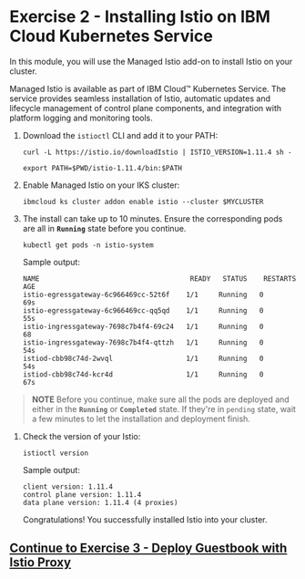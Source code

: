 # Exercise 2 - Installing Istio on IBM Cloud Kubernetes Service

In this module, you will use the Managed Istio add-on to install Istio on your cluster.

Managed Istio is available as part of IBM Cloud™ Kubernetes Service. The service provides seamless installation of Istio, automatic updates and lifecycle management of control plane components, and integration with platform logging and monitoring tools.

1. Download the `istioctl` CLI and add it to your PATH:

   ```shell
   curl -L https://istio.io/downloadIstio | ISTIO_VERSION=1.11.4 sh -
   ```

   ```shell
   export PATH=$PWD/istio-1.11.4/bin:$PATH
   ```

1. Enable Managed Istio on your IKS cluster:

    ```shell
    ibmcloud ks cluster addon enable istio --cluster $MYCLUSTER
    ```

1. The install can take up to 10 minutes. Ensure the corresponding pods are all in **`Running`** state before you continue.

    ```shell
    kubectl get pods -n istio-system
    ```

    Sample output:

    ```shell
    NAME                                     READY   STATUS    RESTARTS   AGE
    istio-egressgateway-6c966469cc-52t6f    1/1     Running   0          69s
    istio-egressgateway-6c966469cc-qq5qd    1/1     Running   0          55s
    istio-ingressgateway-7698c7b4f4-69c24   1/1     Running   0          68
    istio-ingressgateway-7698c7b4f4-qttzh   1/1     Running   0          54s
    istiod-cbb98c74d-2wvql                  1/1     Running   0          54s
    istiod-cbb98c74d-kcr4d                  1/1     Running   0          67s
    ```

> **NOTE** Before you continue, make sure all the pods are deployed and either in the **`Running`** or **`Completed`** state. If they're in `pending` state, wait a few minutes to let the installation and deployment finish.

1. Check the version of your Istio:

    ```shell
    istioctl version
    ```

    Sample output:

    ```shell
    client version: 1.11.4
    control plane version: 1.11.4
    data plane version: 1.11.4 (4 proxies)
    ```

    Congratulations! You successfully installed Istio into your cluster.

## [Continue to Exercise 3 - Deploy Guestbook with Istio Proxy](../exercise-3/README.md)
